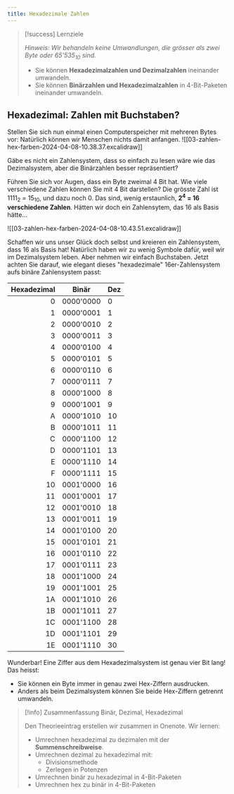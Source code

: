 ```yaml
---
title: Hexadezimale Zahlen
---
```


> [!success]  Lernziele
> 
> *Hinweis: Wir behandeln keine Umwandlungen, die grösser als zwei Byte oder 65'535<sub>10</sub> sind.*
> 
> - Sie können **Hexadezimalzahlen und Dezimalzahlen** ineinander umwandeln.
> - Sie können **Binärzahlen und Hexadezimalzahlen** in 4-Bit-Paketen ineinander umwandeln.

## Hexadezimal: Zahlen mit Buchstaben?

Stellen Sie sich nun einmal einen Computerspeicher mit mehreren Bytes vor: Natürlich können wir Menschen nichts damit anfangen.
![[03-zahlen-hex-farben-2024-04-08-10.38.37.excalidraw]]

Gäbe es nicht ein Zahlensystem, dass so einfach zu lesen wäre wie das Dezimalsystem, aber die Binärzahlen besser repräsentiert?

Führen Sie sich vor Augen, dass ein Byte zweimal 4 Bit hat. Wie viele verschiedene Zahlen können Sie mit 4 Bit darstellen? Die grösste Zahl ist 1111<sub>2</sub> = 15<sub>10</sub>, und dazu noch 0. Das sind, wenig erstaunlich, **2<sup>4</sup> = 16 verschiedene Zahlen**. Hätten wir doch ein Zahlensytem, das 16 als Basis hätte...

![[03-zahlen-hex-farben-2024-04-08-10.43.51.excalidraw]]

Schaffen wir uns unser Glück doch selbst und kreieren ein Zahlensystem, dass 16 als Basis hat! Natürlich haben wir zu wenig Symbole dafür, weil wir im Dezimalsystem leben. Aber nehmen wir einfach Buchstaben. Jetzt achten Sie darauf, wie elegant dieses "hexadezimale" 16er-Zahlensystem aufs binäre Zahlensystem passt:

|**Hexadezimal**|**Binär**|**Dez**|
|---:|---|---|
|0|0000'0000|0|
|1|0000'0001|1|
|2|0000'0010|2|
|3|0000'0011|3|
|4|0000'0100|4|
|5|0000'0101|5|
|6|0000'0110|6|
|7|0000'0111|7|
|8|0000'1000|8|
|9|0000'1001|9|
|A|0000'1010|10|
|B|0000'1011|11|
|C|0000'1100|12|
|D|0000'1101|13|
|E|0000'1110|14|
|F|0000'1111|15|
|10|0001'0000|16|
|11|0001'0001|17|
|12|0001'0010|18|
|13|0001'0011|19|
|14|0001'0100|20|
|15|0001'0101|21|
|16|0001'0110|22|
|17|0001'0111|23|
|18|0001'1000|24|
|19|0001'1001|25|
|1A|0001'1010|26|
|1B|0001'1011|27|
|1C|0001'1100|28|
|1D|0001'1101|29|
|1E|0001'1110|30|

Wunderbar! Eine Ziffer aus dem Hexadezimalsystem ist genau vier Bit lang! Das heisst: 
- Sie können ein Byte immer in genau zwei Hex-Ziffern ausdrucken. 
- Anders als beim Dezimalsystem können Sie beide Hex-Ziffern getrennt umwandeln.

> [!info] Zusammenfassung Binär, Dezimal, Hexadezimal
> 
> Den Theorieeintrag erstellen wir zusammen in Onenote. Wir lernen:
> - Umrechnen hexadezimal zu dezimalen mit der **Summenschreibweise**.
> - Umrechnen dezimal zu hexadezimal mit:
> 	- Divisionsmethode
> 	- Zerlegen in Potenzen
> - Umrechnen binär zu hexadezimal in 4-Bit-Paketen
> - Umrechnen hex zu binär in 4-Bit-Paketen

